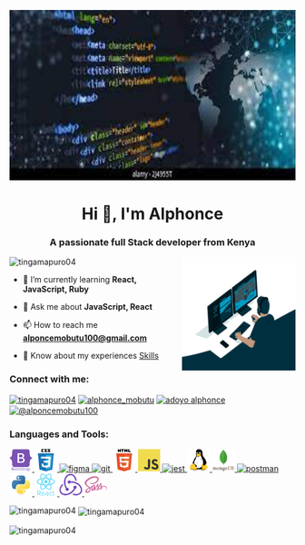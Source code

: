 <p><img width="1000" height="300" alt="master head" src="https://github.com/tingamapuro04/tingamapuro04/blob/main/banner.jpg" /></p>
<h1 align="center">Hi 👋, I'm Alphonce</h1>
<h3 align="center">A passionate full Stack developer from Kenya</h3>
<img width="200" align="right" alt="coding gif" src="https://github.com/tingamapuro04/tingamapuro04/blob/main/dev_animado.gif"  />

<p align="left"> <img src="https://komarev.com/ghpvc/?username=tingamapuro04&label=Profile%20views&color=0e75b6&style=flat" alt="tingamapuro04" /> </p>


- 🌱 I’m currently learning **React, JavaScript, Ruby**

- 💬 Ask me about **JavaScript, React**

- 📫 How to reach me **alponcemobutu100@gmail.com**

- 📄 Know about my experiences [Skills](https://github.com/tingamapuro04/tingamapuro04/blob/main/Adoyo%20Alphonce%20Mobutu.pdf)

<h3 align="left">Connect with me:</h3>
<p align="left">
<a href="https://codepen.io/tingamapuro04" target="blank"><img align="center" src="https://raw.githubusercontent.com/rahuldkjain/github-profile-readme-generator/master/src/images/icons/Social/codepen.svg" alt="tingamapuro04" height="30" width="40" /></a>
<a href="https://twitter.com/alphonce_mobutu" target="blank"><img align="center" src="https://raw.githubusercontent.com/rahuldkjain/github-profile-readme-generator/master/src/images/icons/Social/twitter.svg" alt="alphonce_mobutu" height="30" width="40" /></a>
<a href="https://linkedin.com/in/adoyo alphonce" target="blank"><img align="center" src="https://raw.githubusercontent.com/rahuldkjain/github-profile-readme-generator/master/src/images/icons/Social/linked-in-alt.svg" alt="adoyo alphonce" height="30" width="40" /></a>
<a href="https://www.hackerrank.com/alponcemobutu100" target="blank"><img align="center" src="https://raw.githubusercontent.com/rahuldkjain/github-profile-readme-generator/master/src/images/icons/Social/hackerrank.svg" alt="@alponcemobutu100" height="30" width="40" /></a>
</p>

<h3 align="left">Languages and Tools:</h3>
<p align="left"> <a href="https://getbootstrap.com" target="_blank" rel="noreferrer"> <img src="https://raw.githubusercontent.com/devicons/devicon/master/icons/bootstrap/bootstrap-plain-wordmark.svg" alt="bootstrap" width="40" height="40"/> </a> <a href="https://www.w3schools.com/css/" target="_blank" rel="noreferrer"> <img src="https://raw.githubusercontent.com/devicons/devicon/master/icons/css3/css3-original-wordmark.svg" alt="css3" width="40" height="40"/> </a> <a href="https://www.figma.com/" target="_blank" rel="noreferrer"> <img src="https://www.vectorlogo.zone/logos/figma/figma-icon.svg" alt="figma" width="40" height="40"/> </a> <a href="https://git-scm.com/" target="_blank" rel="noreferrer"> <img src="https://www.vectorlogo.zone/logos/git-scm/git-scm-icon.svg" alt="git" width="40" height="40"/> </a> <a href="https://www.w3.org/html/" target="_blank" rel="noreferrer"> <img src="https://raw.githubusercontent.com/devicons/devicon/master/icons/html5/html5-original-wordmark.svg" alt="html5" width="40" height="40"/> </a> <a href="https://developer.mozilla.org/en-US/docs/Web/JavaScript" target="_blank" rel="noreferrer"> <img src="https://raw.githubusercontent.com/devicons/devicon/master/icons/javascript/javascript-original.svg" alt="javascript" width="40" height="40"/> </a> <a href="https://jestjs.io" target="_blank" rel="noreferrer"> <img src="https://www.vectorlogo.zone/logos/jestjsio/jestjsio-icon.svg" alt="jest" width="40" height="40"/> </a> <a href="https://www.linux.org/" target="_blank" rel="noreferrer"> <img src="https://raw.githubusercontent.com/devicons/devicon/master/icons/linux/linux-original.svg" alt="linux" width="40" height="40"/> </a> <a href="https://www.mongodb.com/" target="_blank" rel="noreferrer"> <img src="https://raw.githubusercontent.com/devicons/devicon/master/icons/mongodb/mongodb-original-wordmark.svg" alt="mongodb" width="40" height="40"/> </a> <a href="https://postman.com" target="_blank" rel="noreferrer"> <img src="https://www.vectorlogo.zone/logos/getpostman/getpostman-icon.svg" alt="postman" width="40" height="40"/> </a> <a href="https://www.python.org" target="_blank" rel="noreferrer"> <img src="https://raw.githubusercontent.com/devicons/devicon/master/icons/python/python-original.svg" alt="python" width="40" height="40"/> </a> <a href="https://reactjs.org/" target="_blank" rel="noreferrer"> <img src="https://raw.githubusercontent.com/devicons/devicon/master/icons/react/react-original-wordmark.svg" alt="react" width="40" height="40"/> </a> <a href="https://redux.js.org" target="_blank" rel="noreferrer"> <img src="https://raw.githubusercontent.com/devicons/devicon/master/icons/redux/redux-original.svg" alt="redux" width="40" height="40"/> </a> <a href="https://sass-lang.com" target="_blank" rel="noreferrer"> <img src="https://raw.githubusercontent.com/devicons/devicon/master/icons/sass/sass-original.svg" alt="sass" width="40" height="40"/> </a> </p>

<p><img align="left" src="https://github-readme-stats.vercel.app/api/top-langs?username=tingamapuro04&show_icons=true&locale=en&layout=compact" alt="tingamapuro04" /></p>

<p>&nbsp;<img align="center" src="https://github-readme-stats.vercel.app/api?username=tingamapuro04&show_icons=true&locale=en" alt="tingamapuro04" /></p>

<p><img align="center" src="https://github-readme-streak-stats.herokuapp.com/?user=tingamapuro04&" alt="tingamapuro04" /></p>
